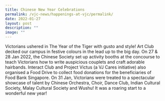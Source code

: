```yaml
---
title: Chinese New Year Celebrations
permalink: /vjc-news/happenings-at-vjc/permalink/
date: 2022-01-27
layout: post
description: ""
image: ""
---
```

Victorians ushered in The Year of the Tiger with gusto and style! Art Club decked our campus in festive colours in the lead up to the big day. On 27 & 28 Jan 2022, the Chinese Society set up activity booths at the concourse to teach Victorians how to write auspicious couplets and craft adorable hairbands. Interact Club and Project Victus (a VJ Cares initiative) also organised a Food Drive to collect food donations for the beneficiaries of Food Bank Singapore. On 31 Jan, Victorians were treated to a spectacular showcase of talent by Chinese Orchestra, Choir, Dance Club, Indian Cultural Society, Malay Cultural Society and Wushu! It was a roaring start to a wonderful new year!